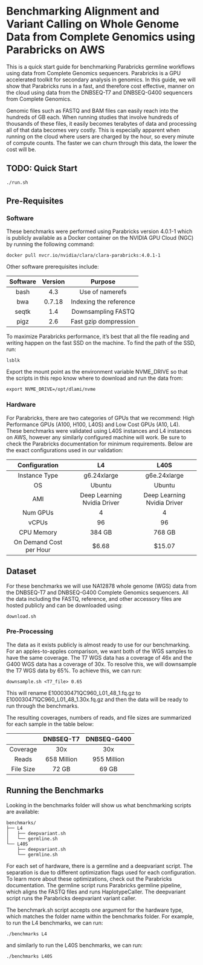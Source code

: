 # Benchmarking Alignment and Variant Calling on Whole Genome Data from Complete Genomics using Parabricks on AWS 

This is a quick start guide for benchmarking Parabricks germline workflows using data from Complete Genomics sequencers. Parabricks is a GPU accelerated toolkit for secondary analysis in genomics. In this guide, we will show that Parabricks runs in a fast, and therefore cost effective, manner on the cloud using data from the DNBSEQ-T7 and DNBSEQ-G400 sequencers from Complete Genomics. 

Genomic files such as FASTQ and BAM files can easily reach into the hundreds of GB each. When running studies that involve hundreds of thousands of these files, it easily becomes terabytes of data and processing all of that data becomes very costly. This is especially apparent when running on the cloud where users are charged by the hour, so every minute of compute counts. The faster we can churn through this data, the lower the cost will be. 

## TODO: Quick Start 

`./run.sh`

## Pre-Requisites 
### Software
These benchmarks were performed using Parabricks version 4.0.1-1 which is publicly available as a Docker container on the NVIDIA GPU Cloud (NGC) by running the following command: 

`docker pull nvcr.io/nvidia/clara/clara-parabricks:4.0.1-1`

Other software prerequisites include: 

| Software | Version | Purpose |
| :----------------: | :------: | :----: |
| bash | 4.3 | Use of namerefs |
| bwa | 0.7.18 | Indexing the reference |
| seqtk | 1.4 | Downsampling FASTQ |
| pigz | 2.6 | Fast gzip dompression |

To maximize Parabricks performance, it’s best that all the file reading and writing happen on the fast SSD on the machine. To find the path of the SSD, run: 

`lsblk`

Export the mount point as the environment variable NVME_DRIVE so that the scripts in this repo know where to download and run the data from: 

`export NVME_DRIVE=/opt/dlami/nvme`

### Hardware
For Parabricks, there are two categories of GPUs that we recommend: High Performance GPUs (A100, H100, L40S) and Low Cost GPUs (A10, L4). These benchmarks were validated using L40S instances and L4 instances on AWS, however any similarly configured machine will work. Be sure to check the Parabricks documentation for minimum requirements. Below are the exact configurations used in our validation: 

| Configuration | L4 | L40S |
| :----------------: | :------: | :----: |
| Instance Type | g6.24xlarge | g6e.24xlarge |
| OS | Ubuntu | Ubuntu |
| AMI | Deep Learning Nvidia Driver | Deep Learning Nvidia Driver |
| Num GPUs | 4 | 4 |
| vCPUs | 96 | 96 |
| CPU Memory | 384 GB | 768 GB |
| On Demand Cost per Hour | $6.68 | $15.07 |

## Dataset
For these benchmarks we will use NA12878 whole genome (WGS) data from the DNBSEQ-T7 and DNBSEQ-G400 Complete Genomics sequencers. All the data including the FASTQ, reference, and other accessory files are hosted publicly and can be downloaded using: 

`download.sh`

### Pre-Processing
The data as it exists publicly is almost ready to use for our benchmarking. For an apples-to-apples comparison, we want both of the WGS samples to have the same coverage. The T7 WGS data has a coverage of 46x and the G400 WGS data has a coverage of 30x. To resolve this, we will downsample the T7 WGS data by 65%. To achieve this, we can run: 

`downsample.sh <T7_file> 0.65` 

This will rename E100030471QC960_L01_48_1.fq.gz to E100030471QC960_L01_48_1.30x.fq.gz and then the data will be ready to run through the benchmarks. 

The resulting coverages, numbers of reads, and file sizes are summarized for each sample in the table below: 

|  | DNBSEQ-T7 | DNBSEQ-G400 |
| :----------------: | :------: | :----: |
| Coverage | 30x | 30x |
| Reads | 658 Million | 955 Million |
| File Size | 72 GB | 69 GB |

## Running the Benchmarks 
Looking in the benchmarks folder will show us what benchmarking scripts are available: 

```
benchmarks/
├── L4
│   ├── deepvariant.sh
│   └── germline.sh
└── L40S
    ├── deepvariant.sh
    └── germline.sh
```

For each set of hardware, there is a germline and a deepvariant script. The separation is due to different optimization flags used for each configuration. To learn more about these optimizations, check out the Parabricks documentation. The germline script runs Parabricks germline pipeline, which aligns the FASTQ files and runs HaplotypeCaller. The deepvariant script runs the Parabricks deepvariant variant caller. 

The benchmark.sh script accepts one argument for the hardware type, which matches the folder name within the benchmarks folder. For example, to run the L4 benchmarks, we can run: 

`./benchmarks L4`

and similarly to run the L40S benchmarks, we can run: 

`./benchmarks L40S`

